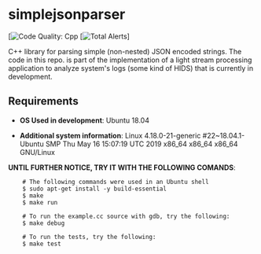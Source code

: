 # simplejsonparser
[![Code Quality: Cpp](https://img.shields.io/lgtm/grade/cpp/github/grial1/simplejsonparser.svg?color=yellow&style=flat-square)
[![Total Alerts](https://img.shields.io/lgtm/alerts/github/grial1/simplejsonparser.svg?label=lgtm%20alerts&style=flat-square)]

C++ library for parsing simple (non-nested) JSON encoded strings. The code in this repo. is part of the implementation of a light stream processing application to analyze system's logs (some kind of HIDS) that is currently in development.

## Requirements

* __OS Used in development__: Ubuntu 18.04

* __Additional system information__: Linux 4.18.0-21-generic #22~18.04.1-Ubuntu SMP Thu May 16 15:07:19 UTC 2019 x86_64 x86_64 x86_64 GNU/Linux

__UNTIL FURTHER NOTICE, TRY IT WITH THE FOLLOWING COMANDS__:
```
    # The following commands were used in an Ubuntu shell
    $ sudo apt-get install -y build-essential 
    $ make
    $ make run

    # To run the example.cc source with gdb, try the following:
    $ make debug

    # To run the tests, try the following:
    $ make test
```
